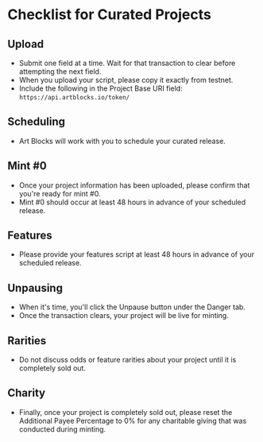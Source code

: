 # Checklist for Curated Projects

## Upload
- Submit one field at a time. Wait for that transaction to clear before attempting the next field.
- When you upload your script, please copy it exactly from testnet.
- Include the following in the Project Base URI field: `https://api.artblocks.io/token/`

## Scheduling
- Art Blocks will work with you to schedule your curated release.

## Mint #0
- Once your project information has been uploaded, please confirm that you're ready for mint #0.
- Mint #0 should occur at least 48 hours in advance of your scheduled release.

## Features
- Please provide your features script at least 48 hours in advance of your scheduled release.

## Unpausing
- When it's time, you'll click the Unpause button under the Danger tab.
- Once the transaction clears, your project will be live for minting.

## Rarities
- Do not discuss odds or feature rarities about your project until it is completely sold out.

## Charity
- Finally, once your project is completely sold out, please reset the Additional Payee Percentage to 0% for any charitable giving that was conducted during minting.
